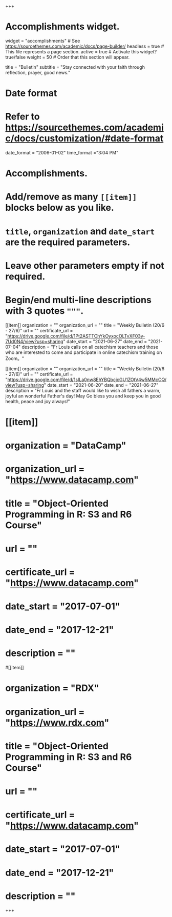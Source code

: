 +++
# Accomplishments widget.
widget = "accomplishments"  # See https://sourcethemes.com/academic/docs/page-builder/
headless = true  # This file represents a page section.
active = true  # Activate this widget? true/false
weight = 50  # Order that this section will appear.

title = "Bulletin"
subtitle = "Stay connected with your faith through reflection, prayer, good news."

# Date format
#   Refer to https://sourcethemes.com/academic/docs/customization/#date-format
date_format = "2006-01-02"
time_format ="3:04 PM"

# Accomplishments.
#   Add/remove as many `[[item]]` blocks below as you like.
#   `title`, `organization` and `date_start` are the required parameters.
#   Leave other parameters empty if not required.
#   Begin/end multi-line descriptions with 3 quotes `"""`.

[[item]]
  organization = ""
  organization_url = ""
  title = "Weekly Bulletin (20/6 - 27/6)"
  url = ""
  certificate_url = "https://drive.google.com/file/d/1Pt2ASTTChYkOyxocOLTvXF03y-7Ud0N4/view?usp=sharing"
  date_start = "2021-06-27"
  date_end = "2021-07-04"
  description = "Fr Louis calls on all catechism teachers and those who are interested to come and participate in online catechism training on Zoom。"


[[item]]
  organization = ""
  organization_url = ""
  title = "Weekly Bulletin (20/6 - 27/6)"
  url = ""
  certificate_url = "https://drive.google.com/file/d/1sILa0nw8EhYBQbcjcGU1ZOtV4w5MMcOQ/view?usp=sharing"
  date_start = "2021-06-20"
  date_end = "2021-06-27"
  description = "Fr Louis and the staff would like to wish all fathers a warm, joyful an wonderful Father's day! May Go bless you and keep you in good health, peace and joy always!"


# [[item]]
#  organization = "DataCamp"
#  organization_url = "https://www.datacamp.com"
#  title = "Object-Oriented Programming in R: S3 and R6 Course"
#  url = ""
#  certificate_url = "https://www.datacamp.com"
#  date_start = "2017-07-01"
#  date_end = "2017-12-21"
#  description = ""

#[[item]]
#  organization = "RDX"
#  organization_url = "https://www.rdx.com"
#  title = "Object-Oriented Programming in R: S3 and R6 Course"
#  url = ""
#  certificate_url = "https://www.datacamp.com"
#  date_start = "2017-07-01"
#  date_end = "2017-12-21"
#  description = ""

+++
